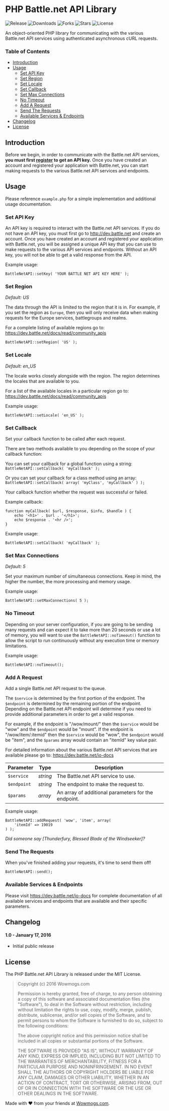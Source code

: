 # PHP Battle.net API Library
![Release](https://img.shields.io/github/release/Wowmogs/BattleNetAPI.svg) ![Downloads](https://img.shields.io/github/downloads/Wowmogs/BattleNetAPI/total.svg) ![Forks](https://img.shields.io/github/forks/Wowmogs/BattleNetAPI.svg) ![Stars](https://img.shields.io/github/stars/Wowmogs/BattleNetAPI.svg) ![License](https://img.shields.io/badge/license-MIT-blue.svg)

An object-oriented PHP library for communicating with the various Battle.net API services using authenticated asynchronous cURL requests.

### Table of Contents
- [Introduction](#introduction)
- [Usage](#usage)
  - [Set API Key](#set-api-key)
  - [Set Region](#set-region)
  - [Set Locale](#set-locale)
  - [Set Callback](#set-callback)
  - [Set Max Connections](#set-max-connections)
  - [No Timeout](#no-timeout)
  - [Add A Request](#add-a-request)
  - [Send The Requests](#send-the-requests)
  - [Available Services & Endpoints](#available-services--endpoints)
- [Changelog](#changelog)
- [License](#license)

## Introduction
Before we begin, in order to communicate with the Battle.net API services, **you must first [register](https://dev.battle.net) to get an API key.** Once you have created an account and registered your application with Battle.net, you can start making requests to the various Battle.net API services and endpoints.

## Usage
Please reference `example.php` for a simple implementation and additional usage documentation.

### Set API Key
An API key is required to interact with the Battle.net API services. If you do not have an API key, you must first go to <http://dev.battle.net> and create an account. Once you have created an account and registered your application with Battle.net, you will be assigned a unique API key that you can use to make requests to the various API services and endpoints. Without an API key, you will not be able to get a valid response from the API.

Example usage:
```
BattleNetAPI::setKey( 'YOUR BATTLE NET API KEY HERE' );
```

### Set Region
*Default: US*

The data through the API is limited to the region that it is in. For example, if you set the region as `Europe`, then you will only receive data when making requests for the Europe services, battlegroups and realms.

For a complete listing of available regions go to: <https://dev.battle.net/docs/read/community_apis>
```
BattleNetAPI::setRegion( 'US' );
```

### Set Locale
*Default: en_US*

The locale works closely alongside with the region. The region determines the locales that are available to you.

For a list of the available locales in a particular region go to: <https://dev.battle.net/docs/read/community_apis>

Example usage:
```
BattleNetAPI::setLocale( 'en_US' );
```

### Set Callback
Set your callback function to be called after each request.

There are two methods available to you depending on the scope of your callback function:

You can set your callback for a global function using a string:
`BattleNetAPI::setCallback( 'myCallback' );`

Or you can set your callback for a class method using an array:
`BattleNetAPI::setCallback( array( 'myClass', 'myCallback' ) );`

Your callback function whether the request was successful or failed.

Example callback:
```
function myCallback( $url, $response, $info, $handle ) {
	echo '<h1>' . $url . '</h1>';
	echo $response . '<hr />';
}
```
Example usage:
```
BattleNetAPI::setCallback( 'myCallback' );
```

### Set Max Connections
*Default: 5*

Set your maximum number of simultaneous connections. Keep in mind, the higher the number, the more processing and memory usage.

Example usage:
```
BattleNetAPI::setMaxConnections( 5 );
```

### No Timeout
Depending on your server configuration, if you are going to be sending many requests and can expect it to take more than 20 seconds or use a lot of memory, you will want to use the `BattleNetAPI::noTimeout()` function to allow the script to run continuously without any execution time or memory limitations.

Example usage:
```
BattleNetAPI::noTimeout();
```

### Add A Request
Add a single Battle.net API request to the queue.

The `$service` is determined by the first portion of the endpoint. The `$endpoint` is determined by the remaining portion of the endpoint. Depending on the Battle.net API endpoint will determine if you need to provide additional parameters in order to get a valid response.

For example, if the endpoint is "/wow/mount/" then the `$service` would be "wow" and the `$endpoint` would be "mount". If the endpoint is "/wow/item/:itemid" then the `$service` would be "wow", the `$endpoint` would be "item", and the `$params` array would contain an "itemId" key value pair.

For detailed information about the various Battle.net API services that are available please go to: <https://dev.battle.net/io-docs>

Parameter | Type | Description
--- | --- | ---
`$service` | *string* | The Battle.net API service to use.
`$endpoint` | *string* | The endpoint to make the request to.
`$params` | *array* | An array of additional parameters for the endpoint.

Example usage:
```
BattleNetAPI::addRequest( 'wow', 'item', array(
	'itemId' => 19019
) );
```
*Did someone say [Thunderfury, Blessed Blade of the Windseeker]?*

### Send The Requests
When you've finished adding your requests, it's time to send them off!
```
BattleNetAPI::send();
```

### Available Services & Endpoints
Please visit <https://dev.battle.net/io-docs> for complete documentation of all available services and endpoints that are available and their specific parameters.


## Changelog

#### 1.0 - January 17, 2016
- Initial public release

## License
The PHP Battle.net API Library is released under the MIT License.

> Copyright (c) 2016 Wowmogs.com
> 
> Permission is hereby granted, free of charge, to any person obtaining a copy
> of this software and associated documentation files (the "Software"), to deal
> in the Software without restriction, including without limitation the rights
> to use, copy, modify, merge, publish, distribute, sublicense, and/or sell
> copies of the Software, and to permit persons to whom the Software is
> furnished to do so, subject to the following conditions:
> 
> The above copyright notice and this permission notice shall be included in
> all copies or substantial portions of the Software.
> 
> THE SOFTWARE IS PROVIDED "AS IS", WITHOUT WARRANTY OF ANY KIND, EXPRESS OR
> IMPLIED, INCLUDING BUT NOT LIMITED TO THE WARRANTIES OF MERCHANTABILITY,
> FITNESS FOR A PARTICULAR PURPOSE AND NONINFRINGEMENT.  IN NO EVENT SHALL THE
> AUTHORS OR COPYRIGHT HOLDERS BE LIABLE FOR ANY CLAIM, DAMAGES OR OTHER
> LIABILITY, WHETHER IN AN ACTION OF CONTRACT, TORT OR OTHERWISE, ARISING FROM,
> OUT OF OR IN CONNECTION WITH THE SOFTWARE OR THE USE OR OTHER DEALINGS IN
> THE SOFTWARE.

Made with ❤ from your friends at [Wowmogs.com](http://www.wowmogs.com).

